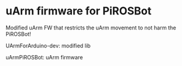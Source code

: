 # uArm firmware for PiROSBot

Modified uArm FW that restricts the uArm movement to not harm the PiROSBot!

UArmForArduino-dev: modified lib

uArmPiROSBot: uArm firmware
